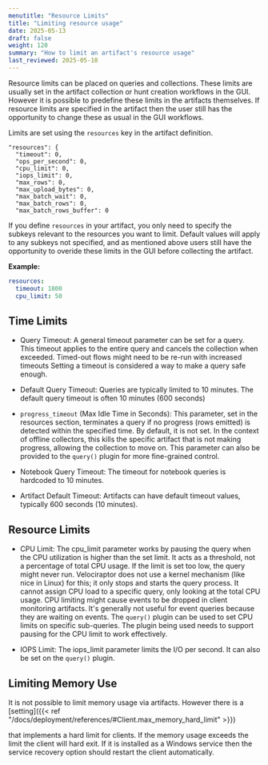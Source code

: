 ```yaml
---
menutitle: "Resource Limits"
title: "Limiting resource usage"
date: 2025-05-13
draft: false
weight: 120
summary: "How to limit an artifact's resource usage"
last_reviewed: 2025-05-18
---
```


Resource limits can be placed on queries and collections. These limits are
usually set in the artifact collection or hunt creation workflows in the GUI.
However it is possible to predefine these limits in the artifacts themselves. If
resource limits are specified in the artifact then the user still has the
opportunity to change these as usual in the GUI workflows.

Limits are set using the `resources` key in the artifact definition.

    "resources": {
      "timeout": 0,
      "ops_per_second": 0,
      "cpu_limit": 0,
      "iops_limit": 0,
      "max_rows": 0,
      "max_upload_bytes": 0,
      "max_batch_wait": 0,
      "max_batch_rows": 0,
      "max_batch_rows_buffer": 0

If you define `resources` in your artifact, you only need to specify the subkeys
relevant to the resources you want to limit. Default values will apply to any
subkeys not specified, and as mentioned above users still have the opportunity
to overide these limits in the GUI before collecting the artifact.

**Example:**

```yaml
resources:
  timeout: 1800
  cpu_limit: 50
```

## Time Limits

  - Query Timeout: A general timeout parameter can be set for a query. This
    timeout applies to the entire query and cancels the collection when
    exceeded. Timed-out flows might need to be re-run with increased timeouts
    Setting a timeout is considered a way to make a query safe enough.

  - Default Query Timeout: Queries are typically limited to 10 minutes. The
    default query timeout is often 10 minutes (600 seconds)

  - `progress_timeout` (Max Idle Time in Seconds): This parameter, set in the
    resources section, terminates a query if no progress (rows emitted) is
    detected within the specified time. By default, it is not set. In the
    context of offline collectors, this kills the specific artifact that is not
    making progress, allowing the collection to move on. This parameter can also
    be provided to the `query()` plugin for more fine-grained control.

  - Notebook Query Timeout: The timeout for notebook queries is hardcoded to 10
    minutes.

  - Artifact Default Timeout: Artifacts can have default timeout values,
    typically 600 seconds (10 minutes).

## Resource Limits

- CPU Limit: The cpu_limit parameter works by pausing the query when the CPU
  utilization is higher than the set limit. It acts as a threshold, not a
  percentage of total CPU usage. If the limit is set too low, the query might
  never run. Velociraptor does not use a kernel mechanism (like nice in Linux)
  for this; it only stops and starts the query process. It cannot assign CPU
  load to a specific query, only looking at the total CPU usage. CPU limiting
  might cause events to be dropped in client monitoring artifacts. It's
  generally not useful for event queries because they are waiting on events. The
  `query()` plugin can be used to set CPU limits on specific sub-queries. The
  plugin being used needs to support pausing for the CPU limit to work
  effectively.

- IOPS Limit: The iops_limit parameter limits the I/O per second. It can also be
  set on the `query()` plugin.

## Limiting Memory Use

It is not possible to limit memory usage via artifacts. However there is a
[setting]({{< ref "/docs/deployment/references/#Client.max_memory_hard_limit" >}})

that implements a hard limit for clients. If the memory usage exceeds the limit
the client will hard exit. If it is installed as a Windows service then the
service recovery option should restart the client automatically.